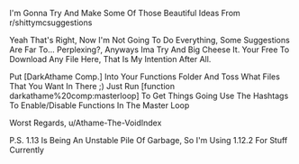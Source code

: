 I'm Gonna Try And Make Some Of Those Beautiful Ideas From r/shittymcsuggestions

Yeah That's Right, Now I'm Not Going To Do Everything, Some Suggestions Are Far To... Perplexing?, Anyways Ima Try And Big Cheese It.
Your Free To Download Any File Here, That Is My Intention After All.

Put [DarkAthame Comp.] Into Your Functions Folder And Toss What Files That You Want In There ;)
Just Run [function darkathame%20comp:masterloop] To Get Things Going
Use The Hashtags To Enable/Disable Functions In The Master Loop

Worst Regards,
u/Athame-The-VoidIndex

P.S. 1.13 Is Being An Unstable Pile Of Garbage, So I'm Using 1.12.2 For Stuff Currently
